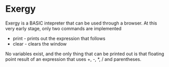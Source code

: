 Exergy
======

Exergy is a BASIC intepreter that can be used through a browser. At this very early stage, only two commands are implemented

* print - prints out the expression that follows
* clear - clears the window

No variables exist, and the only thing that can be printed out is that floating point result of an expression that uses +, -, *, / and parentheses. 
